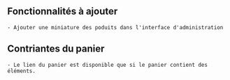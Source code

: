 ## Fonctionnalités à ajouter
    - Ajouter une miniature des poduits dans l'interface d'administration

## Contriantes du panier
    - Le lien du panier est disponible que si le panier contient des éléments.
 